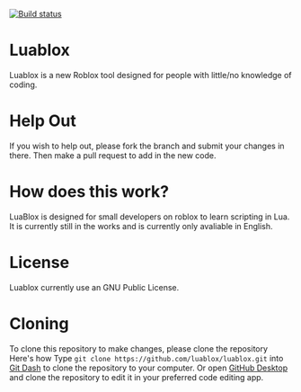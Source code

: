 [![Build status](https://ci.appveyor.com/api/projects/status/au0ikp5pkxyoiuib/branch/master?svg=true)](https://ci.appveyor.com/project/Citdx/luablox/branch/master)

# Luablox
Luablox is a new Roblox tool designed for people with little/no knowledge of coding.

# Help Out
If you wish to help out, please fork the branch and submit your changes in there. Then make a pull request to add in the new code.

# How does this work?
LuaBlox is designed for small developers on roblox to learn scripting in Lua. It is currently still in the works and is currently only avaliable in English.

# License
Luablox currently use an GNU Public License.

# Cloning
To clone this repository to make changes, please clone the repository
Here's how
Type `git clone https://github.com/luablox/luablox.git` into [Git Dash](https://git-scm.com/downloads) to clone the repository to your computer.
Or open [GitHub Desktop](https://desktop.github.com) and clone the repository to edit it in your preferred code editing app.
